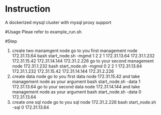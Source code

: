 # Instruction
A dockerized mysql cluster with mysql proxy support

#Usage
Pleae refer to example_run.sh

#Step
1.  create two manamgent node 
    go to you first management node 172.31.13.64
       bash start_node.sh -mgmd 1 2 2 1 172.31.13.64 172.31.1.232 172.31.15.42 172.31.14.144 172.31.2.226
    go to your second management node 172.31.1.232
       bash start_node.sh -mgmd 0 2 2 1 172.31.13.64 172.31.1.232 172.31.15.42 172.31.14.144 172.31.2.226
2.  create data node
    go to you first data node 172.31.15.42 and take management node as your argument
       bash start_node.sh -data 1 172.31.13.64
    go to your second data node 172.31.14.144 and take management node as your argument
       bash start_node.sh -data 0 172.31.13.64
3.  create one sql node
    go to you sql node 172.31.2.226
       bash start_node.sh -sql 0 172.31.13.64
